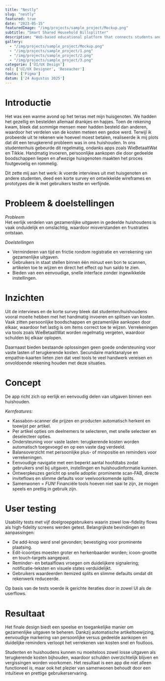 ```yaml
---
title: "Nestly"
slug: "nestly"
featured: true
date: "2023-05-15"
featuredImage: "/img/projects/sample_project/Mockup.png"
subtitle: "Smart Shared Household Billsplitter"
description: "Web-based educational platform that connects students and teachers with interactive tools and real-time communication"
gallery:
  - "/img/projects/sample_project/Mockup.png"
  - "/img/projects/sample_project/1.png"
  - "/img/projects/sample_project/2.png"
  - "/img/projects/sample_project/3.png"
categorie: ['UI/UX Design']
rol: ['UI/UX Designer', 'Reseacher']
tools: ['Figma']
datum: ['24 Augustus 2025']
---
```


# Introductie

Het was een warme avond op het terras met mijn huisgenoten. We hadden het gezellig en bestelden allemaal drankjes en hapjes. Toen de rekening kwam, bleek dat sommige mensen meer hadden besteld dan anderen, waardoor het verdelen van de kosten meteen een gedoe werd. Terwijl ik probeerde uit te rekenen wie hoeveel moest betalen, realiseerde ik mij plots dat dit een terugkerend probleem was in ons huishouden. In ons studentenhuis gebeurde dit regelmatig, ondanks apps zoals WieBetaaltWat en Tikkie. Handmatig invoeren, persoonlijke aankopen die door gedeelde boodschappen liepen en afwezige huisgenoten maakten het proces foutgevoelig en rommelig. 

Dit zette mij aan het werk: ik voerde interviews uit met huisgenoten en andere studenten, deed een korte survey en ontwikkelde wireframes en prototypes die ik met gebruikers testte en verfijnde.

# Probleem & doelstellingen

*Probleem*  
Het eerlijk verdelen van gezamenlijke uitgaven in gedeelde huishoudens is vaak onduidelijk en omslachtig, waardoor misverstanden en frustraties ontstaan.

*Doelstellingen*

- Verminderen van tijd en frictie rondom registratie en verrekening van gezamenlijke uitgaven.
- Gebruikers in staat stellen binnen één minuut een bon te scannen, artikelen toe te wijzen en direct het effect op hun saldo te zien.
- Bieden van een eenvoudige, snelle interface zonder ingewikkelde instellingen.

# Inzichten

Uit de interviews en de korte survey bleek dat studenten/huishoudens vooral moeite hebben met het handmatig invoeren en splitsen van kosten. Vaak zitten persoonlijke boodschappen en gezamenlijke aankopen door elkaar, waardoor het lastig is om items correct toe te wijzen. Verrekeningen via tools zoals WieBetaaltWat worden regelmatig vergeten, waardoor schulden bij elkaar oplopen. 

Daarnaast bieden bestaande oplossingen geen goede ondersteuning voor vaste lasten of terugkerende kosten. Secundaire marktanalyse en empathie-kaarten lieten zien dat veel tools te veel handwerk vereisen en onvoldoende rekening houden met deze situaties.

# Concept

De app richt zich op eerlijk en eenvoudig delen van uitgaven binnen een huishouden. 

*Kernfeatures:*

- Kassabon-scanner die prijzen en producten automatisch herkent en toewijst per artikel.
- Per artikel opties om deelnemers te selecteren, met snelle selecteer en deselecteer opties.
- Ondersteuning voor vaste lasten: terugkerende kosten worden automatisch toegevoegd en op een vaste dag verdeeld.
- Balansoverzicht met persoonlijke plus- of minpositie en reminders voor verrekeningen.
- Eenvoudige navigatie met een beperkt aantal hoofdtabs zodat gebruikers snel bij uitgaven, instellingen en huishoudinformatie kunnen.
- Ontwerpkeuzes gericht op snelle adoptie: prominente scan-FAB, directe inviteflows en slimme defaults voor veelvoorkomende splits.
- Samenwonen = *FUN!* Financiële tools hoeven niet saai te zijn, ze mogen speels en prettig in gebruik zijn.

# User testing

Usability tests met vijf doelgroepgebruikers waarin zowel low-fidelity flows als high-fidelity screens werden getest.
Belangrijkste bevindingen en aanpassingen:
- De add-knop werd snel gevonden; bevestiging voor prominente plaatsing.
- Edit-icoontjes moesten groter en herkenbaarder worden; icoon-grootte en touch-targets aangepast.
- Reminder- en betaalflows vroegen om duidelijkere signalering; notificatie-teksten en visuele states verduidelijkt.
- Gebruikers waardeerden itemized splits en slimme defaults omdat dit rekenwerk reduceerde.

Op basis van de tests voerde ik gerichte iteraties door in zowel UI als de userflows.

# Resultaat

Het finale design biedt een speelse en toegankelijke manier om gezamenlijke uitgaven te beheren. Dankzij automatische artikeltoewijzing, eenvoudige markering van persoonlijke versus gedeelde aankopen en duidelijke reminders verloopt het verrekenen van kosten snel en foutloos. 

Studenten en huishoudens kunnen nu moeiteloos zowel losse uitgaven als terugkerende kosten bijhouden, waardoor schulden overzichtelijk blijven en vergissingen worden voorkomen. Het resultaat is een app die niet alleen functioneel is, maar ook het plezier van samenwonen behoudt door een intuïtieve en prettige gebruikerservaring.